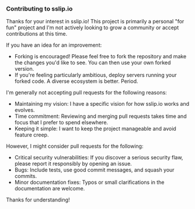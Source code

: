 ### Contributing to sslip.io

Thanks for your interest in sslip.io!  This project is primarily a personal
"for fun" project and I'm not actively looking to grow a community or accept
contributions at this time.

If you have an idea for an improvement:

- Forking is encouraged! Please feel free to fork the repository and make the
changes you'd like to see. You can then use your own forked version.
- If you're feeling particularly ambitious, deploy servers running your forked
code. A diverse ecosystem is better. Period.

I'm generally not accepting pull requests for the following reasons:

- Maintaining my vision: I have a specific vision for how sslip.io works and
evolves.
- Time commitment: Reviewing and merging pull requests takes time and focus
that I prefer to spend elsewhere.
- Keeping it simple: I want to keep the project manageable and avoid feature
creep.

However, I might consider pull requests for the following:

- Critical security vulnerabilities: If you discover a serious security flaw,
please report it responsibly by opening an issue.
- Bugs: Include tests, use good commit messages, and squash your commits.
- Minor documentation fixes: Typos or small clarifications in the documentation
are welcome.

Thanks for understanding!
